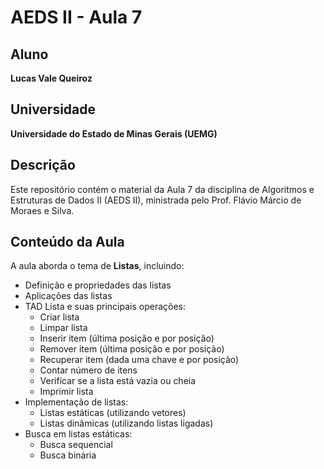 # AEDS II - Aula 7

## Aluno
**Lucas Vale Queiroz**

## Universidade
**Universidade do Estado de Minas Gerais (UEMG)**

## Descrição
Este repositório contém o material da Aula 7 da disciplina de Algoritmos e Estruturas de Dados II (AEDS II), ministrada pelo Prof. Flávio Márcio de Moraes e Silva.

## Conteúdo da Aula
A aula aborda o tema de **Listas**, incluindo:

- Definição e propriedades das listas
- Aplicações das listas
- TAD Lista e suas principais operações:
  - Criar lista
  - Limpar lista
  - Inserir item (última posição e por posição)
  - Remover item (última posição e por posição)
  - Recuperar item (dada uma chave e por posição)
  - Contar número de itens
  - Verificar se a lista está vazia ou cheia
  - Imprimir lista
- Implementação de listas:
  - Listas estáticas (utilizando vetores)
  - Listas dinâmicas (utilizando listas ligadas)
- Busca em listas estáticas:
  - Busca sequencial
  - Busca binária


